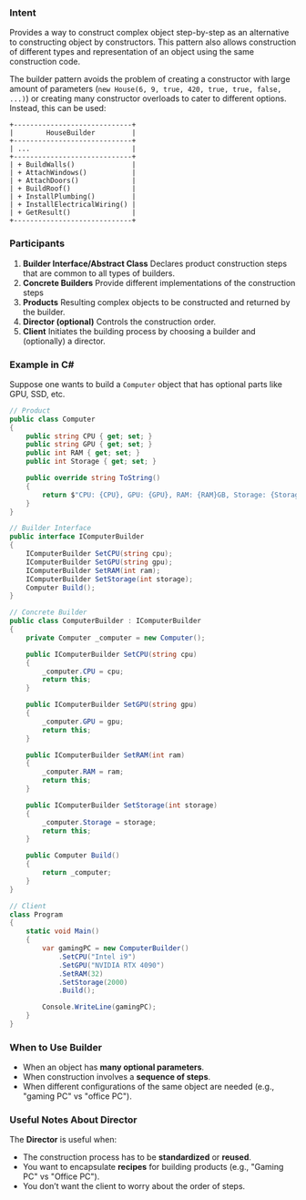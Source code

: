 ### Intent

Provides a way to construct complex object step-by-step as an alternative to constructing object by constructors. This pattern also allows construction of different types and representation of an object using the same construction code.

The builder pattern avoids the problem of creating a constructor with large amount of parameters (`new House(6, 9, true, 420, true, true, false, ...)`) or creating many constructor overloads to cater to different options. Instead, this can be used:

```
+-----------------------------+
|        HouseBuilder         |
+-----------------------------+
| ...                         |
+-----------------------------+
| + BuildWalls()              |
| + AttachWindows()           |
| + AttachDoors()             |
| + BuildRoof()               |
| + InstallPlumbing()         |
| + InstallElectricalWiring() |
| + GetResult()               |
+-----------------------------+    
```

### Participants

1. **Builder Interface/Abstract Class**
   Declares product construction steps that are common to all types of builders.
2. **Concrete Builders**
   Provide different implementations of the construction steps
3. **Products**
   Resulting complex objects to be constructed and returned by the builder.
4. **Director (optional)**
   Controls the construction order. 
5. **Client**
   Initiates the building process by choosing a builder and (optionally) a director.

### Example in C\#

Suppose one wants to build a `Computer` object that has optional parts like GPU, SSD, etc.

```csharp
// Product
public class Computer
{
    public string CPU { get; set; }
    public string GPU { get; set; }
    public int RAM { get; set; }
    public int Storage { get; set; }

    public override string ToString()
    {
        return $"CPU: {CPU}, GPU: {GPU}, RAM: {RAM}GB, Storage: {Storage}GB";
    }
}

// Builder Interface
public interface IComputerBuilder
{
    IComputerBuilder SetCPU(string cpu);
    IComputerBuilder SetGPU(string gpu);
    IComputerBuilder SetRAM(int ram);
    IComputerBuilder SetStorage(int storage);
    Computer Build();
}

// Concrete Builder
public class ComputerBuilder : IComputerBuilder
{
    private Computer _computer = new Computer();

    public IComputerBuilder SetCPU(string cpu)
    {
        _computer.CPU = cpu;
        return this;
    }

    public IComputerBuilder SetGPU(string gpu)
    {
        _computer.GPU = gpu;
        return this;
    }

    public IComputerBuilder SetRAM(int ram)
    {
        _computer.RAM = ram;
        return this;
    }

    public IComputerBuilder SetStorage(int storage)
    {
        _computer.Storage = storage;
        return this;
    }

    public Computer Build()
    {
        return _computer;
    }
}

// Client
class Program
{
    static void Main()
    {
        var gamingPC = new ComputerBuilder()
            .SetCPU("Intel i9")
            .SetGPU("NVIDIA RTX 4090")
            .SetRAM(32)
            .SetStorage(2000)
            .Build();

        Console.WriteLine(gamingPC);
    }
}
```

### When to Use Builder

- When an object has **many optional parameters**.
- When construction involves a **sequence of steps**.
- When different configurations of the same object are needed (e.g., "gaming PC" vs "office PC").

### Useful Notes About Director

The **Director** is useful when:
- The construction process has to be **standardized** or **reused**.
- You want to encapsulate **recipes** for building products (e.g., "Gaming PC" vs "Office PC").
- You don’t want the client to worry about the order of steps.
